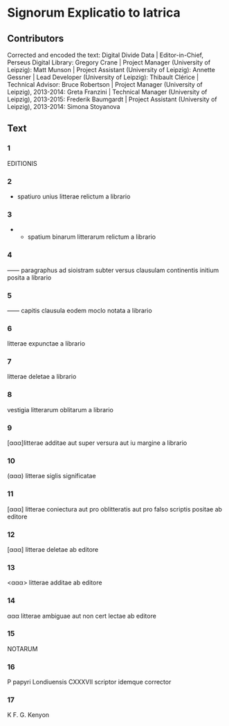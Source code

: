 # Signorum Explicatio to Iatrica  

## Contributors  
Corrected and encoded the text: Digital Divide Data | Editor-in-Chief, Perseus Digital Library: Gregory Crane | Project Manager (University of Leipzig): Matt Munson | Project Assistant (University of Leipzig): Annette Gessner | Lead Developer (University of Leipzig): Thibault Clérice | Technical Advisor: Bruce Robertson | Project Manager (University of Leipzig), 2013-2014: Greta Franzini | Technical Manager (University of Leipzig), 2013-2015: Frederik Baumgardt | Project Assistant (University of Leipzig), 2013-2014: Simona Stoyanova  

## Text  
### 1  
EDITIONIS  
### 2  
* spatiuro unius litterae relictum a librario  
### 3  
* * spatium binarum litterarum relictum a librario  
### 4  
—— paragraphus ad sioistram subter versus clausulam continentis initium posita a librario  
### 5  
—— capitis clausula eodem moclo notata a librario  
### 6  
litterae expunctae a librario  
### 7  
litterae deletae a librario  
### 8  
vestigia litterarum oblitarum a librario  
### 9  
[ααα]litterae additae aut super versura aut iu margine a librario  
### 10  
(ααα) litterae siglis significatae  
### 11  
[ααα] litterae coniectura aut pro oblitteratis aut pro falso scriptis positae ab editore  
### 12  
[ααα] litterae deletae ab editore  
### 13  
&lt;ααα&gt; litterae additae ab editore  
### 14  
ααα litterae ambiguae aut non cert lectae ab editore  
### 15  
NOTARUM  
### 16  
Ρ papyri Londiuensis CXXXVII scriptor idemque corrector  
### 17  
K F. G. Kenyon  
